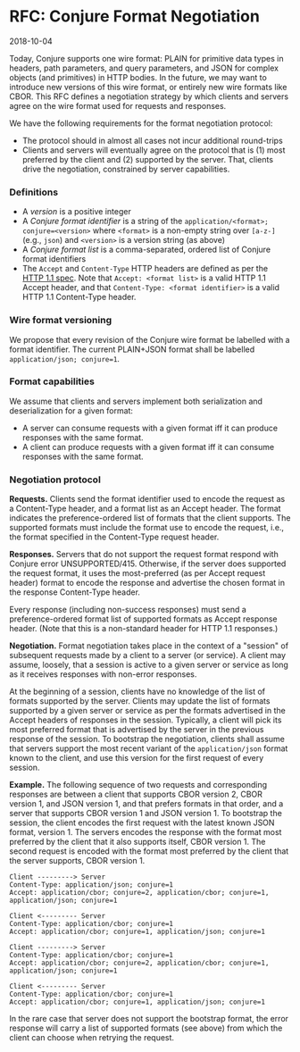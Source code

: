 # RFC: Conjure Format Negotiation

2018-10-04

Today, Conjure supports one wire format: PLAIN for primitive data types in headers, path parameters, and query
parameters, and JSON for complex objects (and primitives) in HTTP bodies. In the future, we may want to introduce new
versions of this wire format, or entirely new wire formats like CBOR. This RFC defines a negotiation strategy by which
clients and servers agree on the wire format used for requests and responses.

We have the following requirements for the format negotiation protocol:
- The protocol should in almost all cases not incur additional round-trips
- Clients and servers will eventually agree on the protocol that is (1) most preferred by the client and (2)
  supported by the server. That, clients drive the negotiation, constrained by server capabilities.

### Definitions

- A *version* is a positive integer
- A *Conjure format identifier* is a string of the `application/<format>; conjure=<version>` where `<format>` is a
  non-empty string over `[a-z-]` (e.g., `json`) and `<version>` is a version string (as above)
- A *Conjure format list* is a comma-separated, ordered list of Conjure format identifiers
- The `Accept` and `Content-Type` HTTP headers are defined as per the
  [HTTP 1.1 spec](https://www.w3.org/Protocols/rfc2616/rfc2616-sec14.html). Note that `Accept: <format list>` is a
  valid HTTP 1.1 Accept header, and that `Content-Type: <format identifier>` is a valid HTTP 1.1 Content-Type header.

### Wire format versioning

We propose that every revision of the Conjure wire format be labelled with a format identifier.
The current PLAIN+JSON format shall be labelled `application/json; conjure=1`.

### Format capabilities

We assume that clients and servers implement both serialization and deserialization for a given format:

- A server can consume requests with a given format iff it can produce responses with the same format.
- A client can produce requests with a given format iff it can consume responses with the same format.

### Negotiation protocol

**Requests.** 
Clients send the format identifier used to encode the request as a Content-Type header, and a format list as an Accept 
header. The format indicates the preference-ordered list of formats that the client supports. The supported formats
must include the format use to encode the request, i.e., the format specified in the Content-Type request header.

**Responses.**
Servers that do not support the request format respond with Conjure error UNSUPPORTED/415. Otherwise, if the server
does supported the request format, it uses the most-preferred (as per Accept request header) format to encode the
response and advertise the chosen format in the response Content-Type header. 

Every response (including non-success responses) must send a preference-ordered format list of supported formats as
Accept response header. (Note that this is a non-standard header for HTTP 1.1 responses.)

**Negotiation.**
Format negotiation takes place in the context of a "session" of subsequent requests made by a client to a server (or
service). A client may assume, loosely, that a session is active to a given server or service as long as it receives
responses with non-error responses.

At the beginning of a session, clients have no knowledge of the list of formats supported by the server. Clients may
update the list of formats supported by a given server or service as per the formats advertised in the Accept headers of
responses in the session. Typically, a client will pick its most preferred format that is advertised by the server
in the previous response of the session. To bootstrap the negotiation, clients shall assume that servers support the
most recent variant of the `application/json` format known to the client, and use this version for the first request of
every session.

**Example.** The following sequence of two requests and corresponding responses are between a client that supports CBOR
version 2, CBOR version 1, and JSON version 1, and that prefers formats in that order, and a server that supports CBOR
version 1 and JSON version 1. To bootstrap the session, the client encodes the first request with the latest known JSON
format, version 1. The servers encodes the response with the format most preferred by the client that it also supports
itself, CBOR version 1. The second request is encoded with the format most preferred by the client that the server
supports, CBOR version 1.


```text
Client ---------> Server
Content-Type: application/json; conjure=1
Accept: application/cbor; conjure=2, application/cbor; conjure=1, application/json; conjure=1

Client <--------- Server
Content-Type: application/cbor; conjure=1
Accept: application/cbor; conjure=1, application/json; conjure=1

Client ---------> Server
Content-Type: application/cbor; conjure=1
Accept: application/cbor; conjure=2, application/cbor; conjure=1, application/json; conjure=1

Client <--------- Server
Content-Type: application/cbor; conjure=1
Accept: application/cbor; conjure=1, application/json; conjure=1
```

In the rare case that server does not support the bootstrap format, the error response will carry a list of supported
formats (see above) from which the client can choose when retrying the request.
